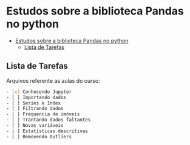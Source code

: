 # Estudos sobre a biblioteca Pandas no python

- [Estudos sobre a biblioteca Pandas no python](#estudos-sobre-a-biblioteca-pandas-no-python)
  - [Lista de Tarefas](#lista-de-tarefas)


## Lista de Tarefas

Arquivos referente as aulas do curso:

```bash
- [x] Conhecendo Jupyter
- [ ] Importando dados
- [ ] Series e Index
- [ ] Filtrando dados
- [ ] Frequencia de imóveis
- [ ] Trantando dados faltantes
- [ ] Novas variáveis
- [ ] Estatísticas descritivas
- [ ] Removendo Outliers
```



<!-- 

- [x] Criar arquivo guia para Readme no Github
- [x] Commit das mudanças
- [ ] Envio das mudanças para o repositório -->